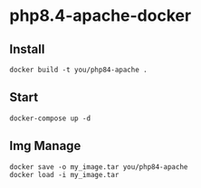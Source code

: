 # php8.4-apache-docker

## Install
```
docker build -t you/php84-apache .
```

## Start
```
docker-compose up -d
```

## Img Manage
```
docker save -o my_image.tar you/php84-apache
docker load -i my_image.tar
```